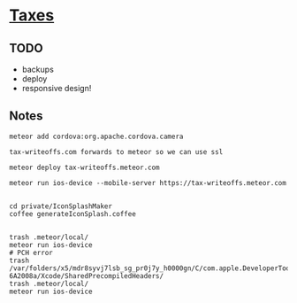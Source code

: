 # [Taxes](tax-writeoffs.meteor.com)

## TODO

- backups
- deploy
- responsive design!

## Notes

    meteor add cordova:org.apache.cordova.camera

    tax-writeoffs.com forwards to meteor so we can use ssl

    meteor deploy tax-writeoffs.meteor.com
    
    meteor run ios-device --mobile-server https://tax-writeoffs.meteor.com


    cd private/IconSplashMaker  
    coffee generateIconSplash.coffee


    trash .meteor/local/
    meteor run ios-device
    # PCH error
    trash /var/folders/x5/mdr8syvj7lsb_sg_pr0j7y_h0000gn/C/com.apple.DeveloperTools/6.1.1-6A2008a/Xcode/SharedPrecompiledHeaders/
    trash .meteor/local/
    meteor run ios-device